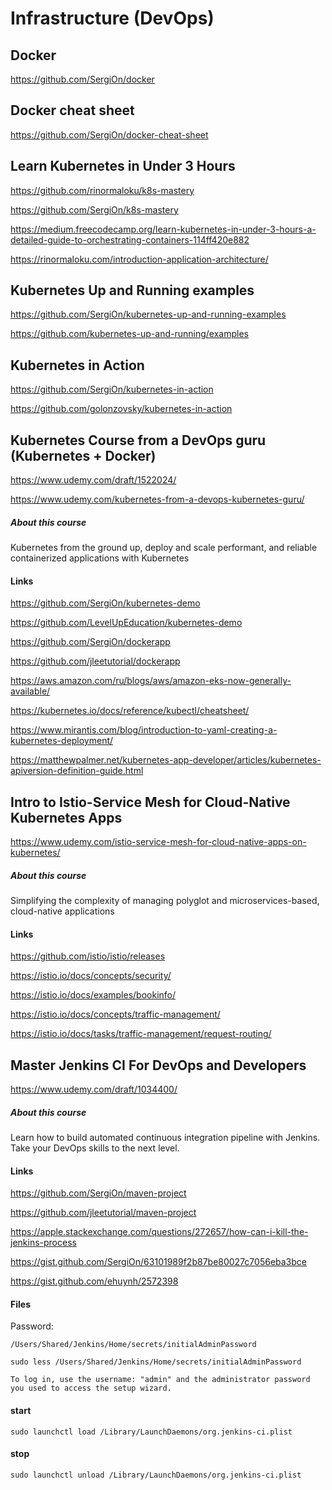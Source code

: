 # Infrastructure (DevOps)

## Docker

https://github.com/SergiOn/docker


## Docker cheat sheet

https://github.com/SergiOn/docker-cheat-sheet


## Learn Kubernetes in Under 3 Hours

https://github.com/rinormaloku/k8s-mastery

https://github.com/SergiOn/k8s-mastery

https://medium.freecodecamp.org/learn-kubernetes-in-under-3-hours-a-detailed-guide-to-orchestrating-containers-114ff420e882

https://rinormaloku.com/introduction-application-architecture/


## Kubernetes Up and Running examples

https://github.com/SergiOn/kubernetes-up-and-running-examples

https://github.com/kubernetes-up-and-running/examples


## Kubernetes in Action

https://github.com/SergiOn/kubernetes-in-action

https://github.com/golonzovsky/kubernetes-in-action


## Kubernetes Course from a DevOps guru (Kubernetes + Docker)

https://www.udemy.com/draft/1522024/

https://www.udemy.com/kubernetes-from-a-devops-kubernetes-guru/

##### About this course

Kubernetes from the ground up, deploy and scale performant, and reliable containerized applications with Kubernetes

#### Links

https://github.com/SergiOn/kubernetes-demo

https://github.com/LevelUpEducation/kubernetes-demo

https://github.com/SergiOn/dockerapp

https://github.com/jleetutorial/dockerapp

https://aws.amazon.com/ru/blogs/aws/amazon-eks-now-generally-available/

https://kubernetes.io/docs/reference/kubectl/cheatsheet/

https://www.mirantis.com/blog/introduction-to-yaml-creating-a-kubernetes-deployment/

https://matthewpalmer.net/kubernetes-app-developer/articles/kubernetes-apiversion-definition-guide.html


## Intro to Istio-Service Mesh for Cloud-Native Kubernetes Apps

https://www.udemy.com/istio-service-mesh-for-cloud-native-apps-on-kubernetes/

##### About this course

Simplifying the complexity of managing polyglot and microservices-based, cloud-native applications

#### Links

https://github.com/istio/istio/releases

https://istio.io/docs/concepts/security/

https://istio.io/docs/examples/bookinfo/

https://istio.io/docs/concepts/traffic-management/

https://istio.io/docs/tasks/traffic-management/request-routing/


## Master Jenkins CI For DevOps and Developers

https://www.udemy.com/draft/1034400/

##### About this course

Learn how to build automated continuous integration pipeline with Jenkins. Take your DevOps skills to the next level.

#### Links

https://github.com/SergiOn/maven-project

https://github.com/jleetutorial/maven-project

https://apple.stackexchange.com/questions/272657/how-can-i-kill-the-jenkins-process

https://gist.github.com/SergiOn/63101989f2b87be80027c7056eba3bce

https://gist.github.com/ehuynh/2572398

#### Files

Password:

``
/Users/Shared/Jenkins/Home/secrets/initialAdminPassword
``

``
sudo less /Users/Shared/Jenkins/Home/secrets/initialAdminPassword
``

``
To log in, use the username: "admin" and the administrator
password you used to access the setup wizard.
``

#### start

``
sudo launchctl load /Library/LaunchDaemons/org.jenkins-ci.plist
``

#### stop

``
sudo launchctl unload /Library/LaunchDaemons/org.jenkins-ci.plist
``
